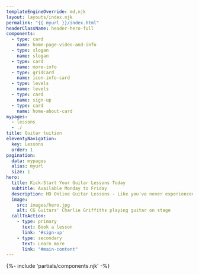 ```yaml
---
templateEngineOverride: md,njk
layout: layouts/index.njk
permalink: "{{ myurl }}/index.html"
headerClassName: header-hero-full
components:
  - type: card
    name: home-page-video-and-info
  - type: slogan
    name: slogan
  - type: card
    name: more-info
  - type: gridCard
    name: icon-info-card
  - type: levels
    name: levels
  - type: card
    name: sign-up
  - type: card
    name: home-about-card
mypages:
  - lessons
  - ./
title: Guitar tuition
eleventyNavigation:
  key: Lessons
  order: 1
pagination:
  data: mypages
  alias: myurl
  size: 1
hero:
  title: Kick-Start Your Guitar Lessons Today
  subtitle: Available Monday to Friday
  description: HD Online Guitar Lessons - Like you've never experienced before!
  image:
    src: images/hero.jpg
    alt: CG Guitars' Charlie Griffiths playing guitar on stage
  callToAction:
    - type: primary
      text: Book a lesson
      link: '#sign-up'
    - type: secondary
      text: Learn more
      link: "#main-content"
---
```


{%- include 'partials/components.njk' -%}



